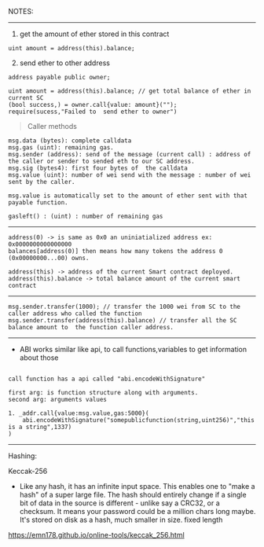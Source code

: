 NOTES:

--------

1. get the amount of ether stored in this contract

```
uint amount = address(this).balance;
```

2. send ether to other address

```
address payable public owner;

uint amount = address(this).balance; // get total balance of ether in current SC
(bool success,) = owner.call{value: amount}("");
require(sucess,"Failed to  send ether to owner")
```

> Caller methods

```
msg.data (bytes): complete calldata
msg.gas (uint): remaining gas.
msg.sender (address): send of the message (current call) : address of the caller or sender to sended eth to our SC address.
msg.sig (bytes4): first four bytes of  the calldata
msg.value (uint): number of wei send with the message : number of wei sent by the caller.

msg.value is automatically set to the amount of ether sent with that payable function.

gasleft() : (uint) : number of remaining gas

```

-----


```
address(0) -> is same as 0x0 an uniniatialized address ex: 0x0000000000000000
balances[address(0)] then means how many tokens the address 0 (0x00000000...00) owns.

address(this) -> address of the current Smart contract deployed.
address(this).balance -> total balance amount of the current smart contract
```

-----

```
msg.sender.transfer(1000); // transfer the 1000 wei from SC to the caller address who called the function
msg.sender.transfer(address(this).balance) // transfer all the SC balance amount to  the function caller address.
```
-----

* ABI works similar like api, to call functions,variables to get information about those

```

call function has a api called "abi.encodeWithSignature"

first arg: is function structure along with arguments.
second arg: arguments values 

1. _addr.call{value:msg.value,gas:5000}(
	abi.encodeWithSignature("somepublicfunction(string,uint256)","this is a string",1337) 
)

```

------------------

Hashing:

Keccak-256

* Like any hash, it has an infinite input space. This enables one to "make a hash" of a super large file. The hash should entirely change if a single bit of data in the source is different - unlike say a CRC32, or a checksum. It means your password could be a million chars long maybe. It's stored on disk as a hash, much smaller in size. fixed length

https://emn178.github.io/online-tools/keccak_256.html

